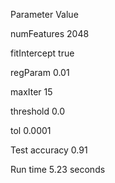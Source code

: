 Parameter	    Value

numFeatures	    2048

fitIntercept	true

regParam	    0.01

maxIter	        15

threshold	    0.0

tol	            0.0001

Test accuracy	0.91

Run time	    5.23 seconds
